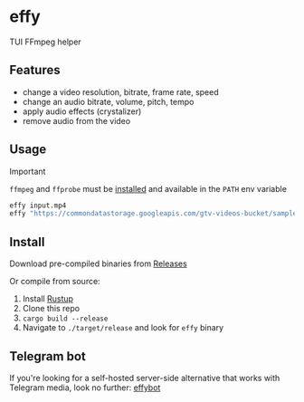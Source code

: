 # effy

TUI FFmpeg helper

## Features

- change a video resolution, bitrate, frame rate, speed
- change an audio bitrate, volume, pitch, tempo
- apply audio effects (crystalizer)
- remove audio from the video

## Usage

> [!IMPORTANT]
> `ffmpeg` and `ffprobe` must be [installed](https://ffmpeg.org/download.html) and available in the `PATH` env variable 

```bash
effy input.mp4
effy "https://commondatastorage.googleapis.com/gtv-videos-bucket/sample/BigBuckBunny.mp4"
```

## Install

Download pre-compiled binaries from [Releases](https://github.com/aNNiMON/effy/releases)

Or compile from source:

1. Install [Rustup](https://rustup.rs/)
2. Clone this repo
3. `cargo build --release`
4. Navigate to `./target/release` and look for `effy` binary


## Telegram bot

If you're looking for a self-hosted server-side alternative that works with Telegram media, look no further: [effybot](https://github.com/aNNiMON/effybot)
